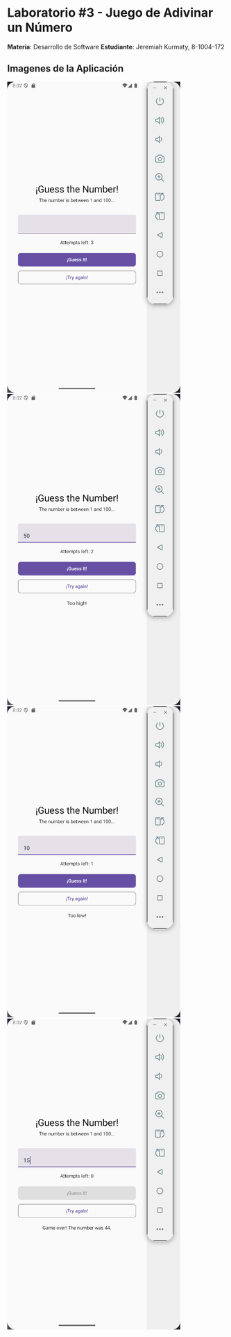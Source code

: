 # Laboratorio #3 - Juego de Adivinar un Número

**Materia**: Desarrollo de Software
**Estudiante**: Jeremiah Kurmaty, 8-1004-172

## Imagenes de la Aplicación

![image](./assets/image-01.png)
![image](./assets/image-02.png)
![image](./assets/image-03.png)
![image](./assets/image-04.png)
